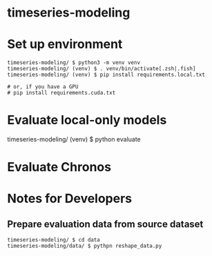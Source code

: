 # timeseries-modeling

# Set up environment

```console
timeseries-modeling/ $ python3 -m venv venv
timeseries-modeling/ (venv) $ . venv/bin/activate[.zsh|.fish]
timeseries-modeling/ (venv) $ pip install requirements.local.txt

# or, if you have a GPU
# pip install requirements.cuda.txt
```

# Evaluate local-only models

timeseries-modeling/ (venv) $ python evaluate

# Evaluate Chronos

# Notes for Developers

## Prepare evaluation data from source dataset

```console
timeseries-modeling/ $ cd data
timeseries-modeling/data/ $ pythpn reshape_data.py
```
